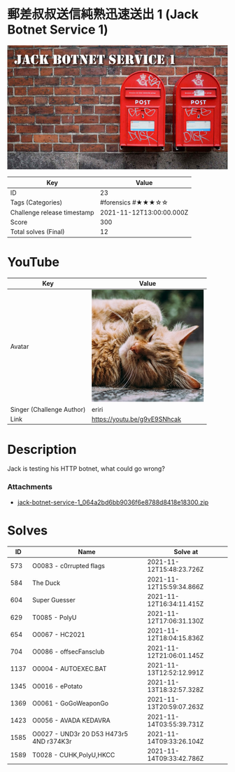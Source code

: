 # 郵差叔叔送信純熟迅速送出 1 (Jack Botnet Service 1)

![](../thumbnail/23.jpg)

| Key | Value |
| --- | ----- |
| ID | 23 |
| Tags (Categories) | #forensics #★★★☆☆ |
| Challenge release timestamp | 2021-11-12T13:00:00.000Z |
| Score | 300 |
| Total solves (Final) | 12 |

# YouTube

| Key | Value |
| --- | ----- |
| Avatar | ![](../avatar/eriri.jpg)
| Singer (Challenge Author) | eriri |
| Link | https://youtu.be/g9vE9SNhcak |

# Description

Jack is testing his HTTP botnet, what could go wrong?

### Attachments

- [jack-botnet-service-1_064a2bd6bb9036f6e8788d8418e18300.zip](./jack-botnet-service-1_064a2bd6bb9036f6e8788d8418e18300.zip)

# Solves
| ID | Name | Solve at |
| --- | ---- | -------- |
| 573 | O0083 - c0rrupted flags | 2021-11-12T15:48:23.726Z |
| 584 | The Duck | 2021-11-12T15:59:34.866Z |
| 604 | Super Guesser | 2021-11-12T16:34:11.415Z |
| 629 | T0085 - PolyU | 2021-11-12T17:06:31.130Z |
| 654 | O0067 - HC2021 | 2021-11-12T18:04:15.836Z |
| 704 | O0086 - offsecFansclub | 2021-11-12T21:06:01.145Z |
| 1137 | O0004 - AUTOEXEC.BAT | 2021-11-13T12:52:12.991Z |
| 1345 | O0016 - ePotato | 2021-11-13T18:32:57.328Z |
| 1369 | O0061 - GoGoWeaponGo | 2021-11-13T20:59:07.263Z |
| 1423 | O0056 - AVADA KEDAVRA | 2021-11-14T03:55:39.731Z |
| 1585 | O0027 - UND3r 20 D53 H473r5 4ND r374K3r | 2021-11-14T09:33:26.104Z |
| 1589 | T0028 - CUHK,PolyU,HKCC | 2021-11-14T09:33:42.786Z |